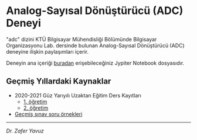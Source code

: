 # Analog-Sayısal Dönüştürücü (ADC) Deneyi

"adc" dizini KTÜ Bilgisayar Mühendisliği Bölümünde Bilgisayar Organizasyonu Lab. dersinde bulunan Analog-Sayısal Dönüştürücü (ADC) deneyine ilişkin paylaşımları içerir.

Deneyin ana içeriği [buradan](https://github.com/zyavuz610/labs_inKTU/blob/master/1_computer_org_lab/adc/analog_digital_converter(ADC).ipynb) erişebileceğiniz Jypiter Notebook dosyasıdır.

## Geçmiş Yıllardaki Kaynaklar
- 2020-2021 Güz Yarıyılı Uzaktan Eğitim Ders Kayıtları
  - [1. öğretim](https://ktu2.adobeconnect.com/_a3703744362/pya079kvw8xy/?session=em2breezwpyce4pqixwzhrsz)
  - [2. öğretim](https://ktu2.adobeconnect.com/_a3703744362/pb4ucsyrvibe/?session=em2breezkarqzv8ehawr85sy)
- [Geçmiş sınav soru örnekleri](https://github.com/zyavuz610/labs_inKTU/tree/master/1_computer_org_lab/adc/pastexams)

---

_Dr. Zafer Yavuz_

